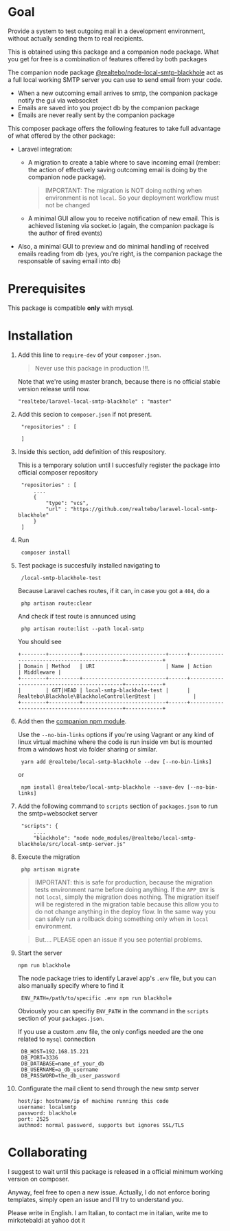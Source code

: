 # Goal

Provide a system to test outgoing mail in a development environment, without actually sending them to real recipients. 

This is obtained using this package and a companion node package. What you get for free is a combination of features offered by both packages

The companion node package [@realtebo/node-local-smtp-blackhole](https://www.npmjs.com/package/@realtebo/local-smtp-blackhole) act as a full local 
working SMTP server you can use to send email from your code.
- When a new outcoming email arrives to smtp, the companion package notify the gui via websocket
- Emails are saved into you project db by the companion package
- Emails are never really sent by the companion package

This composer package offers the following features to take full advantage of what offered by the other package:
- Laravel integration:
  - A migration to create a table where to save incoming email (rember: the action of effectively saving outcoming email is doing by the companion node package).

    > IMPORTANT: The migration is NOT doing nothing when environment is not `local`. So your deployment workflow must not be changed

  - A minimal GUI allow you to receive notification of new email. This is achieved listening via socket.io (again, the companion package is the author of fired events)
- Also, a minimal GUI to preview and do minimal handling of received emails reading from db (yes, you're right, is the companion package the responsable of saving email into db)

# Prerequisites

This package is compatible **only** with mysql.

# Installation

1. Add this line to `require-dev` of your `composer.json`. 

    > Never use this package in production !!!. 
   
   Note that we're using master branch, because there is no official stable version release until now. 

       "realtebo/laravel-local-smtp-blackhole" : "master"

2. Add this secion to `composer.json` if not present.

        "repositories" : [

        ]


3. Inside this section, add definition of this respository. 

   This is a temporary solution until I succesfully register the package into official composer repository

        "repositories" : [
            ....
            {
                "type": "vcs",
                "url" : "https://github.com/realtebo/laravel-local-smtp-blackhole"
            }
        ]


4. Run

        composer install


5. Test package is succesfully installed navigating to 

        /local-smtp-blackhole-test

    Because Laravel caches routes, if it can, in case you got a `404`, do a

        php artisan route:clear

    And check if test route is annunced using 

        php artisan route:list --path local-smtp 

    You should see 

    ```
    +--------+----------+---------------------------+------+---------------------------------------------+------------+
    | Domain | Method   | URI                       | Name | Action                                      | Middleware |
    +--------+----------+---------------------------+------+---------------------------------------------+------------+
    |        | GET|HEAD | local-smtp-blackhole-test |      | Realtebo\Blackhole\BlackholeController@test |            |
    +--------+----------+---------------------------+------+---------------------------------------------+------------+
    ```


6. Add then the [companion npm module](https://www.npmjs.com/package/@realtebo/local-smtp-blackhole). 


   Use the `--no-bin-links` options if you're using Vagrant or any kind of linux virtual machine where the code is run inside vm but is mounted from a windows host via folder sharing or similar.

        yarn add @realtebo/local-smtp-blackhole --dev [--no-bin-links]

    or

        npm install @realtebo/local-smtp-blackhole --save-dev [--no-bin-links]


7. Add the following command to `scripts` section of `packages.json` to run the smtp+websocket server

        "scripts": {
            ....
            "blackhole": "node node_modules/@realtebo/local-smtp-blackhole/src/local-smtp-server.js"


8. Execute the migration

        php artisan migrate

    > IMPORTANT: this is safe for production, because the migration tests environment name before doing anything.
      If the `APP_ENV` is not `local`, simply the migration does nothing. The migration 
      itself will be registered in the migration table because this allow you to do not
      change anything in the deploy flow. In the same way you can safely run a rollback
      doing something only when in `local` environment.

    > But.... PLEASE open an issue if you see potential problems.

9. Start the server 

       npm run blackhole   

    The node package tries to identify Laravel app's `.env` file, but you can also manually specify where
    to find it 

        ENV_PATH=/path/to/specific .env npm run blackhole

    Obviously you can specifiy `ENV_PATH` in the command in the `scripts` section of your `packages.json`.

    If you use a custom .env file, the only configs needed are the one related to `mysql` connection

        DB_HOST=192.168.15.221
        DB_PORT=3336
        DB_DATABASE=name_of_your_db
        DB_USERNAME=a_db_username
        DB_PASSWORD=the_db_user_password

10. Configurate the mail client to send through the new smtp server

        host/ip: hostname/ip of machine running this code
        username: localsmtp
        password: blackhole
        port: 2525
        authmod: normal password, supports but ignores SSL/TLS

# Collaborating

I suggest to wait until this package is released in a official minimum working version on composer.

Anyway, feel free to open a new issue. Actually, I do not enforce boring templates, simply open an issue and I'll try to understand you. 

Please write in English. I am Italian, to contact me in italian, write me to mirkotebaldi at yahoo dot it

